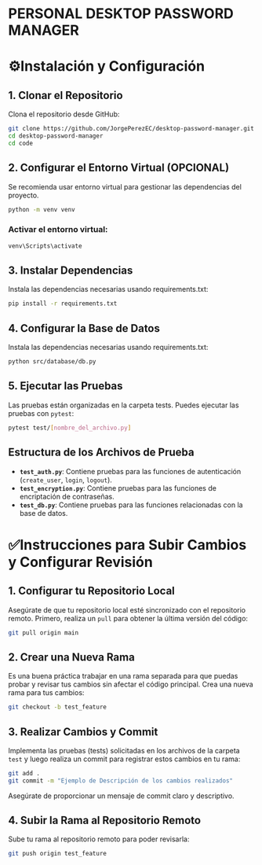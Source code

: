 ﻿# PERSONAL DESKTOP PASSWORD MANAGER

# ⚙️Instalación y Configuración 

## 1. Clonar el Repositorio

Clona el repositorio desde GitHub:

```sh
git clone https://github.com/JorgePerezEC/desktop-password-manager.git
cd desktop-password-manager
cd code
```

## 2. Configurar el Entorno Virtual (OPCIONAL)

Se recomienda usar entorno virtual para gestionar las dependencias del proyecto.

```sh
python -m venv venv
```

### Activar el entorno virtual:

```sh
venv\Scripts\activate
```

## 3. Instalar Dependencias

Instala las dependencias necesarias usando requirements.txt:

```sh
pip install -r requirements.txt
```

## 4. Configurar la Base de Datos

Instala las dependencias necesarias usando requirements.txt:

```sh
python src/database/db.py
```

## 5. Ejecutar las Pruebas

Las pruebas están organizadas en la carpeta tests. Puedes ejecutar las pruebas con `pytest`:

```sh
pytest test/[nombre_del_archivo.py]
```

## Estructura de los Archivos de Prueba

- **`test_auth.py`**: Contiene pruebas para las funciones de autenticación (`create_user`, `login`, `logout`).
- **`test_encryption.py`**: Contiene pruebas para las funciones de encriptación de contraseñas.
- **`test_db.py`**: Contiene pruebas para las funciones relacionadas con la base de datos.


# ✅Instrucciones para Subir Cambios y Configurar Revisión 

## 1. Configurar tu Repositorio Local

Asegúrate de que tu repositorio local esté sincronizado con el repositorio remoto. Primero, realiza un `pull` para obtener la última versión del código:

```sh
git pull origin main
```

## 2. Crear una Nueva Rama

Es una buena práctica trabajar en una rama separada para que puedas probar y revisar tus cambios sin afectar el código principal. Crea una nueva rama para tus cambios:

```sh
git checkout -b test_feature
```

## 3. Realizar Cambios y Commit

Implementa las pruebas (tests) solicitadas en los archivos de la carpeta `test` y luego realiza un commit para registrar estos cambios en tu rama:

```sh
git add .
git commit -m "Ejemplo de Descripción de los cambios realizados"
```

Asegúrate de proporcionar un mensaje de commit claro y descriptivo.

## 4. Subir la Rama al Repositorio Remoto

Sube tu rama al repositorio remoto para poder revisarla:

```sh
git push origin test_feature
```
